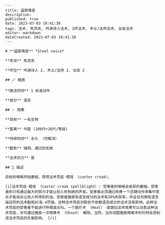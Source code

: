 
    ---
    title: 盗取嗓音
    description: 
    published: true
    date: 2023-07-03 19:41:38
    tags: 法术, 死灵系, 吟游诗人法术, 2环法术, 术士/法师法术, 女巫法术
    editor: markdown
    dateCreated: 2023-07-03 19:41:38
    ---

    # **盗取嗓音** *Steal voice*

    **学派** 死灵系 

    **环位** 吟游诗人 2, 术士/法师 2, 女巫 2

    ## 🪄 施放

    **施法时间** 1 标准动作

    **成分** 语言

    ## ✨ 效果 

    **目标** 一名生物 

    **距离** 中距 (100尺+10尺/等级)  

    **持续时间** 永久 （可解消） 

    **豁免** 强韧，通过则无效

    **法术抗力** 是

    ## 📖 描述

    目标的咽喉开始萎缩，获得法术荒疫·粗哑 （caster croak）。

    [i]法术荒疫·粗哑 （caster croak spellblight）: 受害者的咽喉会诡异的萎缩。受害者的只有通过最大的努力才能让别人听到她的声音。受害者必须通过耗费一个迅捷动作来集中意志才能说出让他人听得到的话。受害者施放有语言成分的法术有20%失败率，并且任何拥有语言描述符的法术豁免DC有-4罚值。这种法术荒疫对那些不依赖语言成分的法术没有影响。此种法术荒疫的受害者不能进行呼喊或尖叫。一个医疗术 （Heal） 或类似法术效果可以治愈这种法术荒疫，亦可通过施放一次咆哮术 （Shout） 解除。当然，当你试图施放咆哮术时仍然会受到该法术荒疫的负面影响。 [/i]
    
